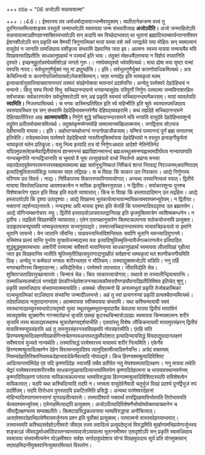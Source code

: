 +++
title = "06 अजोऽपि सन्नव्ययात्मा"

+++
।।4.6।। ईश्वरस्य तव धर्माधर्माद्यभावाज्जन्मैवायुक्तम्। व्यतीतानेकजन्म
वत्त्वं तु दूरनिरस्तमित्याशङ्क्य वस्तुतो जन्माभावेऽपि स्वमायया जन्म
संभवतीत्याह **अजोऽपीति।** अजो जन्मरहितोऽपि
सन्नव्ययात्माऽक्षीणज्ञानशक्तिस्वभावोऽपि सन् कदापि मम विच्छेदाभावात् था
भूतानां ब्रह्मादिस्तम्बपर्यन्तानामीश्वर ईशनशीलोऽपि सन् प्रकृतिं मम
वैष्णवीं त्रिगुणात्मिकां मायां यस्या वशे सर्वं जगद्वर्तते यया मोहितः सन्
स्वमात्मानं वासुदेवं न जानाति तामधिष्ठाय वशीकृत्य संभवामि देहवानिव जात
इव। आत्मनः स्वस्य मायया मन्माययैव मयि विग्रहवत्त्वादिप्रतीतिः
साधकानुग्रहार्थं न परमार्थं इति भावः। तदुक्तं मोक्षधर्मेएतत्त्वया न
विज्ञेयं रुपवानिति दृश्यते। इच्छन्मुहूर्तान्नश्येयमीशोऽहं जगतो गुरुः।।
नश्येयमदृश्यो भवेयमित्यर्थः। माया ह्येषा मया सृष्टा यन्मां पश्यसि नारद।
सर्वभूतगुणैर्युक्तं नतु मां द्रष्टुमर्हसि।। इति। सर्वभूतगुणैर्युक्तं
कारणोपाधिकमित्यर्थः। अत्र केचित्नित्यो यः
कारणोपाधिर्मायाख्योऽनेकशक्तिमान्। सएव भगवद्देह इति भाष्यकृतां मतम्
इत्याचार्यानुसारिव्याख्यानानन्तरं तस्मतं संग्रहेणोक्त्वा मतान्तरं
प्रदर्शयन्ति। अन्येतु परमेश्वरे देहदेहिभावं न मन्यन्ते। किंतु यश्च
नित्यो विभुः सच्चिदानन्दघनो भगवान्वासुदेवः परिपूर्णो निर्गुणः परमात्मा
जन्मविनाशरहितः सर्वभासकः सर्वकारणत्वेन सर्वभूतेश्वरोऽपि सन् अहं प्रकृतिं
स्वभावं सच्चिदानन्दघनैकरसम्। मायां व्यावर्तयति **स्वामिति।**
निजरुपामित्यर्थः। स भगवः कस्मिन्प्रतिष्ठित इति स्वे महिन्मीति इति श्रुतेः
स्वस्वरुपमधिष्ठाय स्वरुपावस्थित एव सन् संभवामि देहदेहिभावमन्तरेणैव
देहिवद्य्ववहरामि। कथं तर्ह्यदेहे सच्चिदानन्दघने देहित्वप्रतीतिरत आह
**आत्ममाययेति।** निर्गुणे शुद्धे सच्चिदानन्दरसघने मयि भगवति वासुदेवे
देहदेहिभावशून्ये तद्रूपेण प्रतीतर्मायामात्रमित्यर्थः।
तदुक्तंकृष्णमेनमवेहि त्वमात्मानमखिलात्मनाम्। जगद्विताय सोऽप्यत्र
देहीवाभाति मायया।। इति। अहोभाग्यमहोभाग्यं नन्दगोपव्रजौकसाम्। यन्मित्रं
परमानन्दं पूर्णं ब्रह्म सनातनम् इतिचेति। तत्रेदमवधेयम् परमेश्वरे
देहदेहिभावो नास्तीत्युक्तिर्मायया देहदेहिभावो न वस्तुत इत्यङ्गीकुर्वतां
भाष्यकृतां मतेन प्रतिकूला। यत्तु नित्य इत्यादि तत्र यो निर्गुणःअथात
आदेशो नेतिनेतिनेदं यदिदमुपासतेएकमेवाद्वितीयंसत्यं ज्ञानमनन्तं
ब्रह्मविज्ञानमानन्दं ब्रह्मअस्थूलमनण्वह्नस्वमदीर्घंयत्र नान्यत्पश्यति
नान्यच्छृणोति नान्यद्विजानाति स भूमायो वै भूमा तत्सुखंयतो वाचो
निवर्तन्ते अप्राप्य मनसा सहतदेतदपूर्वमनपरमनन्तरमबाह्यमयमात्मा ब्रह्म
सर्वानुभूःनिष्कलं निष्क्रियं शान्तं निरवद्यं निरञ्जनम्अपाणिपादम्
इत्यादिश्रुतितात्पर्यसिद्धः परमात्मा सएव तद्विग्रहः। स च विग्रहः किं
साकार उत निराकारः। आद्ये निर्गुणस्य परिणाम उत विवर्तः। नाद्यः।
निर्विकारस्य विकाररुपपरिणामायोगात्। अन्यथा तस्यानित्यत्वं स्यात्।
द्वितीये मायाया विवर्तसाधिकाया आवश्यकत्वेन न मायिक इत्युक्तिरनुपपन्ना। न
द्वितीयः। सर्वाकारशून्यः पुनश्च विशेषाकारेण गृह्यत इति विग्रह इति वदतो
व्याघातात्। किंच स विग्रहः किं हस्तपादादिमान् उत तद्रहितः। आद्ये
हस्तादयोऽपि किं दृश्या उतादृश्याः। आद्ये विग्रहस्य
भूतकार्यत्वाभावान्मायिकत्वमवश्यमभ्युपेयम्। न द्वितीयाः। भक्तानां
तद्दर्शनाद्यनापत्तेः। नन्वदृश्या अपि मायया दृश्या इति चेत्तर्हि किं
परमाण्वादिवददृश्या उत ब्रह्मरुपेण। आद्ये योगिनामक्षगोचराः स्युः।
द्वितीये हस्तादयोऽवयवास्तद्वान्विग्रह इति कृतमुक्तिमात्रेण
स्वशिष्यबन्धनेन। न द्वतीयः। तद्रहितो विग्रहश्चेति व्याघातात्। एतेन
एतत्पक्षानुसारेण क्लिष्टकल्पनया श्लोकयोजनापि प्रत्युक्ता।
उदाहृतवचनद्वयमपि भाष्यकृतामतएव सभ्यगुपपद्यते। तस्मात्सच्चिदानन्दस्वरुपः
मायावच्छिन्नःयतो वा इमानि भूतानि जायन्ते। येन जातानि जीवन्ति।
यत्प्रयन्त्यभिसंविशन्तियतः सर्वाणि भूतानि भवन्त्यादियुगागमे। यस्मिंश्च
प्रलयं यान्ति पुनरेव युगक्षयेजन्माद्यस्य यतः
इत्यादिश्रुतिस्मृतिन्यायैर्जगत्कारणत्वेन प्रतिपादितः
शुद्धबुद्धमुक्तस्वभावः अशरीरी परमात्मा सर्वेश्वरो मायानियन्ता
साधकानुग्रहार्थं स्वमायया लीलाविग्रहं गृहीत्वा जात इव विग्रहवानिव भातीति
श्रुतिस्मृतीतिहासपुराणाद्यनुग्रहीतं सर्वज्ञानां भाष्यकृतां मतं
शरणीकरणीयमिति दिक्। अन्येतु न कर्मफलं भगवतः शरीरभतएव न भौतिकम्।
तस्माद्युक्तमजोऽपि सन्निति। ननु तर्हि भगवच्छरीरस्य किमुपादानम्।
अविद्येतिचेन्न। परमेश्वरे तदभावात्। जीवाविद्येति चेन्न।
शुक्तिरजतादिवत्तुच्छत्वापत्तेः। चिन्मात्रं चेन्न। चितः साकारत्वायोगात्।
तथात्वे वा तस्यातीन्द्रियत्वापत्तिः। तस्मात्किमालम्बोऽयं भगवद्देहो
देवकीगर्भप्रवेशजननबाल्यकौमारपौगण्डयौवनादिप्रतीतिविषय इतिचेत् श्रुणु।
प्रकृतिं स्वामधिष्ठाय संभवाम्यात्ममाययेति। अयमर्थः जीवात्मनो हि
अनात्मभूतां प्रकृतिं तेजोबन्नात्मिकां पञ्चभूतात्मिकां वाऽधिष्ठाय
संभवन्ति जन्मादींल्लभन्ते। अहं तु स्वां प्रत्यगनन्यां प्रकृतिं
प्रत्यक्चैतन्यमित्यर्थः। तदेवाधिष्ठाय नतूपादानान्तरम्। आत्ममायया
स्वीयमायया संभवामि। यथा कश्चिन्मायावी स्वयं
स्वस्थानादप्रच्युतस्वभावोऽप्यदृश्यो भूत्वा स्थूलसूक्ष्मभूतान्युपादायैव
केवलया मायया द्वितीयं मायाविनं स्वसदृशमेव सूत्रमार्गेण गगनमारोहन्तं
सृजति एवमहं कूटस्थचिन्मात्रोऽग्राह्यः स्वमायया चिन्मयमात्मनः शरीरं
सृजामि तस्य बालाद्यवस्थाश्च सूत्रारोहणवद्दर्शयाभीति। एतावांस्तु विशेषः
लौकिकमायावी मायामुपसंहरन् द्वितीयं मायाविनमप्युपसंहरति अहं तु
तामनुपसंहरन्त्स्वविग्रहमपि नोपसंहरामीति। एंवहि सति
हिरण्यमश्रुत्वादिलक्षणविग्रहयोगिनश्चेतनस्यअन्तस्तद्धर्मोपदेशात्
इत्यादिन्यायसिद्धं वियदाद्युपादानलक्षणं सर्वेश्वरत्वं युज्यते नान्यथेति।
तस्मात्सिद्धं परमेश्वरस्य मायामयं शरीरं नित्यमिति। एकेनैव
हिरण्यश्मश्रुत्वादिलक्षणेन देहेन विवस्वन्तमुपदिश्य
त्वामुदिशामीत्यादिवर्णयन्ति। अत्रेदं वक्तव्यम्
नियम्यदेहातिरिक्तनियामकदेहाभावादेकेनैवत्यादि नोपपद्यते। किंच
हिरण्यश्मश्रुत्वादिविशिष्ट आदित्यान्तर्यामिदेह एव यदि कृष्णादिदेहः
स्यात्तर्हि तथैव प्रतीयेत नतु मेघश्यामत्वादिलक्षणः। ननु मायया तथेति
चेद्वरं परमेश्वरस्याशरीरस्यैव साधकानुग्रहायादित्यान्तर्यामिरुपेण
कृष्णादिदेहात्मना च भाययावस्थानवर्णनम् कृष्णादिविग्रहाणां परंपरया
मायिकत्वकल्पनाया भाष्यविरुद्धाया हिरण्यश्मश्रुत्वादिविशिष्टस्यापि
सविशेषत्वेन मायिकत्वात्। यदपि यथा कश्चिदित्यादि तदपि न। भगवता
वासुदेवेनैवादौ चतुर्भुजं विग्रहं प्रदर्श्य पुनर्द्विभुजं रुपं
प्रदर्शितम्। तदपि तिरोधाय पुनस्तदपि प्रकटितमिति प्रसिद्धेः। अन्यथा
परमेश्वरदेहानां मोहिन्यादिरुपाणामनन्तानां युगपत्प्रतीत्यापत्तेः।
तस्मादीश्वरो भक्तार्थं तत्तद्विग्रहमाविर्भावयति तिरोभावयति
चेत्यवश्यमभ्युपेयम्। एतेनाहमित्याद्यपि प्रत्युक्तम्।
अजोऽपीत्यादिविशेषणैर्भाष्योष्योक्तव्याख्यानेन च जीवाद्वैलक्षण्यस्य
सम्यक्प्रतीतेः। क्लिष्टाप्रसिद्धकल्पनाया भाष्यविरुद्धाया अनौचित्यात्।
अतएवेश्वरदेहाभिप्रायेणैवायमर्जुनस्य प्रश्न इति पूर्वोक्तं प्रत्युक्तम्।
परमात्मनो वास्तवदेहस्याभावात्। तस्मात्त्वमपि कश्चिदसर्वज्ञोऽनीश्वरो
जीवएव तस्य तवादित्यं प्रत्युपदेष्टृत्वं विरुद्धमिति
मूर्खाणामभिप्रायेणार्जुनस्य शङ्काऽहं
जीववद्धर्माधर्मादिपारतन्त्र्याभावादजोऽव्ययात्मा भूतानामीश्वर एतादृशोऽपि
सन् प्रकृतिं स्वामधिष्ठाय स्वमायया संभवामीत्यनेन योऽहमीश्वरः सर्वज्ञः
सर्गादावुपदेशाय योग्यं विग्रहमुपादाय सूर्यं प्रति योगमुक्तवान्
सएवाहमिदानीमुक्तवानित्युक्तरमित्यलं विस्तरेण।
